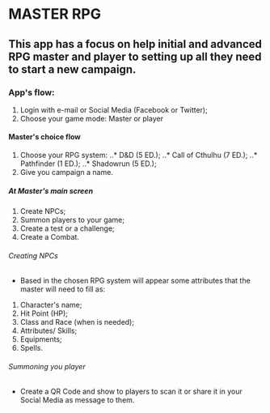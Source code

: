 # MASTER RPG
## This app has a focus on help initial and advanced RPG master and player to setting up all they need to start a new campaign.

### App's flow:
1. Login with e-mail or Social Media (Facebook or Twitter);
2. Choose your game mode: Master or player

#### Master's choice flow
1. Choose your RPG system:
..* D&D (5 ED.);
..* Call of Cthulhu (7 ED.);
..* Pathfinder (1 ED.);
..* Shadowrun (5 ED.);
2. Give you campaign a name.

##### At Master's main screen
1. Create NPCs;
2. Summon players to your game;
3. Create a test or a challenge;
4. Create a Combat.

###### Creating NPCs
- Based in the chosen RPG system will appear some attributes that the master will need to fill as:
1. Character's name;
2. Hit Point (HP);
3. Class and Race (when is needed);
4. Attributes/ Skills;
5. Equipments;
6. Spells.

###### Summoning you player
- Create a QR Code and show to players to scan it or share it in your Social Media as message to them.